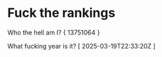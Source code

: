 # Fuck the rankings

Who the hell am I?
{ 13751064 }

What fucking year is it?
[ 2025-03-19T22:33:20Z ]
